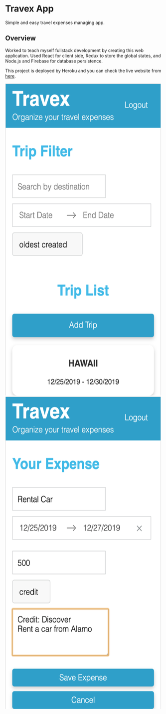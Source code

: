 # Travex App

Simple and easy travel expenses managing app.

## Overview

Worked to teach myself fullstack development by creating this web application. Used React for client side, Redux to store the global states, and Node.js and Firebase for database persistence. 

This project is deployed by Heroku and you can check the live website from [here](https://travex-app.herokuapp.com).

<img src="/public/images/SC1.png" alt="sc1" title="mobile1" width="500" height="1000" />
<img src="/public/images/Sc2.png" alt="sc2" title="mobile2" width="500" height="1000" />